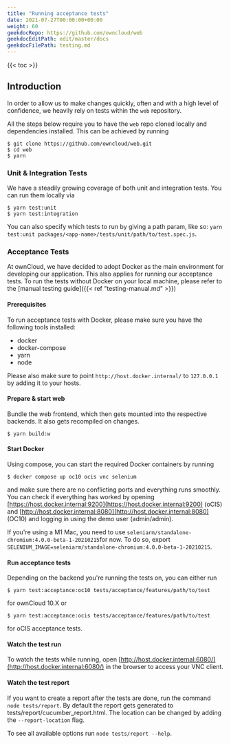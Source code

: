 ```yaml
---
title: "Running acceptance tests"
date: 2021-07-27T00:00:00+00:00
weight: 60
geekdocRepo: https://github.com/owncloud/web
geekdocEditPath: edit/master/docs
geekdocFilePath: testing.md
---
```


{{< toc >}}
## Introduction

In order to allow us to make changes quickly, often and with a high level of confidence, we heavily rely on tests within the `web` repository.

All the steps below require you to have the `web` repo cloned locally and dependencies installed. 
This can be achieved by running

```shell
$ git clone https://github.com/owncloud/web.git
$ cd web
$ yarn
```

### Unit & Integration Tests

We have a steadily growing coverage of both unit and integration tests. You can run them locally via

```shell
$ yarn test:unit
$ yarn test:integration
```

You can also specify which tests to run by giving a path param, like so: `yarn test:unit packages/<app-name>/tests/unit/path/to/test.spec.js`.

### Acceptance Tests

At ownCloud, we have decided to adopt Docker as the main environment for developing our application.
This also applies for running our acceptance tests. To run the tests without Docker on your local machine, please refer to the [manual testing guide]({{< ref "testing-manual.md" >}})

#### Prerequisites

To run acceptance tests with Docker, please make sure you have the following tools installed:

- docker
- docker-compose
- yarn
- node

Please also make sure to point `http://host.docker.internal/` to `127.0.0.1` by adding it to your hosts.

#### Prepare & start web

Bundle the web frontend, which then gets mounted into the respective backends. It also gets recompiled on changes.

```shell
$ yarn build:w
```

#### Start Docker

Using compose, you can start the required Docker containers by running

```shell
$ docker compose up oc10 ocis vnc selenium
```

and make sure there are no conflicting ports and everything runs smoothly. You can check if everything has worked by opening [https://host.docker.internal:9200](https://host.docker.internal:9200) (oCIS) and [http://host.docker.internal:8080](http://host.docker.internal:8080) (OC10) and logging in using the demo user (admin/admin).

If you're using a M1 Mac, you need to use `seleniarm/standalone-chromium:4.0.0-beta-1-20210215`for now. To do so, export `SELENIUM_IMAGE=seleniarm/standalone-chromium:4.0.0-beta-1-20210215`.

#### Run acceptance tests

Depending on the backend you're running the tests on, you can either run

```shell
$ yarn test:acceptance:oc10 tests/acceptance/features/path/to/test
```

for ownCloud 10.X or

```shell
$ yarn test:acceptance:ocis tests/acceptance/features/path/to/test
```

for oCIS acceptance tests.
#### Watch the test run

To watch the tests while running, open [http://host.docker.internal:6080/](http://host.docker.internal:6080/) in the browser to access your VNC client.


#### Watch the test report

If you want to create a report after the tests are done, run the command ```node tests/report```.
By default the report gets generated to tests/report/cucumber_report.html.
The location can be changed by adding the ```--report-location``` flag.

To see all available options run ```node tests/report --help```.
